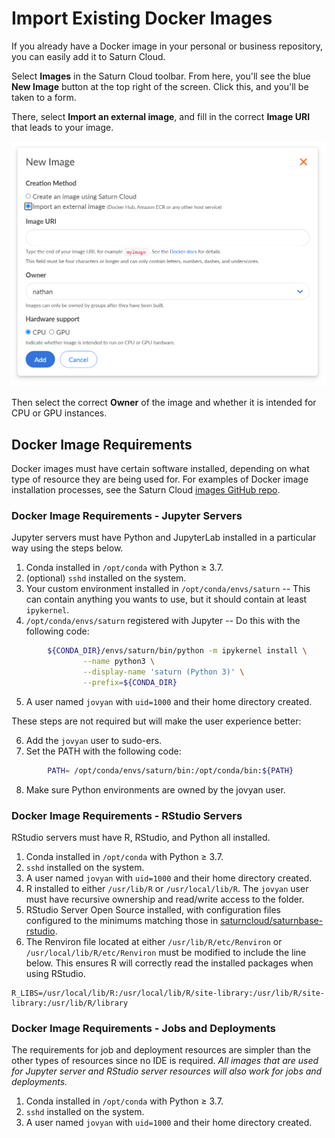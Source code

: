 # Import Existing Docker Images

If you already have a Docker image in your personal or business repository, you can easily add it to Saturn Cloud.

Select **Images** in the Saturn Cloud toolbar. From here, you'll see the blue **New Image** button at the top right of the screen. Click this, and you'll be taken to a form. 

There, select **Import an external image**, and fill in the correct **Image URI** that leads to your image.

![New image form with Import external image selected](/images/docs/import-external-image.png "doc-image")

Then select the correct **Owner** of the image and whether it is intended for CPU or GPU instances.

## Docker Image Requirements

Docker images must have certain software installed, depending on what type of resource they are being used for.
For examples of Docker image installation processes, see the Saturn Cloud [images GitHub repo](https://github.com/saturncloud/images).

### Docker Image Requirements - Jupyter Servers

Jupyter servers must have Python and JupyterLab installed in a particular way using the steps below.

1. Conda installed in `/opt/conda` with Python ≥ 3.7.
2. (optional) `sshd` installed on the system.
3. Your custom environment installed in `/opt/conda/envs/saturn` -- This can contain anything you wants to use, but it should contain at least `ipykernel`. 
4. `/opt/conda/envs/saturn` registered with Jupyter -- Do this with the following code:

```bash
        ${CONDA_DIR}/envs/saturn/bin/python -m ipykernel install \
                --name python3 \
                --display-name 'saturn (Python 3)' \
                --prefix=${CONDA_DIR}
```

5. A user named `jovyan` with `uid=1000` and their home directory created.

These steps are not required but will make the user experience better:

6. Add the `jovyan` user to sudo-ers.
7. Set the PATH with the following code:

```bash
        PATH= /opt/conda/envs/saturn/bin:/opt/conda/bin:${PATH} 
```

8. Make sure Python environments are owned by the jovyan user.

### Docker Image Requirements - RStudio Servers

RStudio servers must have R, RStudio, and Python all installed.

1. Conda installed in `/opt/conda` with Python ≥ 3.7.
2. `sshd` installed on the system.
4. A user named `jovyan` with `uid=1000` and their home directory created.
5. R installed to either `/usr/lib/R` or `/usr/local/lib/R`. The `jovyan` user must have recursive ownership and read/write access to the folder.
6. RStudio Server Open Source installed, with configuration files configured to the minimums matching those in [saturncloud/saturnbase-rstudio](https://github.com/saturncloud/images/tree/main/saturnbase-rstudio).
7. The Renviron file located at either `/usr/lib/R/etc/Renviron` or `/usr/local/lib/R/etc/Renviron` must be modified to include the line below. This ensures R will correctly read the installed packages when using RStudio. 

```
R_LIBS=/usr/local/lib/R:/usr/local/lib/R/site-library:/usr/lib/R/site-library:/usr/lib/R/library
```

### Docker Image Requirements - Jobs and Deployments

The requirements for job and deployment resources are simpler than the other types of resources since no IDE is required. _All images that are used for Jupyter server and RStudio server resources will also work for jobs and deployments._

1. Conda installed in `/opt/conda` with Python ≥ 3.7.
2. `sshd` installed on the system.
3. A user named `jovyan` with `uid=1000` and their home directory created.
